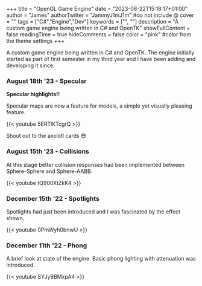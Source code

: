 +++
title = "OpenGL Game Engine"
date = "2023-08-22T15:18:17+01:00"
author = "James"
authorTwitter = "JammyJ1mJ1m" #do not include @
cover = ""
tags = ["C#","Engine","Dev"]
keywords = ["", ""]
description = "A custom game engine being written in C# and OpenTK"
showFullContent = false
readingTime = true
hideComments = false
color = "pink" #color from the theme settings
+++

A custom game engine being written in C# and OpenTK.
The engine initially started as part of first semester in my third year and I have been adding and developing it since.

### August 18th '23 - Specular
**Specular highlights!!**

Specular maps are now a feature for models, a simple yet visually pleasing feature. 

{{< youtube 5ERTlKTcgrQ >}}

Shout out to the axolotl cards 😎


### August 15th '23 - Collisions
At this stage better collision responses had been implemented between Sphere-Sphere and Sphere-AABB.

{{< youtube tQ900XtZkK4 >}}


### December 15th '22 - Spotlights
Spotlights had just been introduced and I was fascinated by the effect shown.

{{< youtube 0PmWyh0bnwU >}}

### December 11th '22 - Phong
A brief look at state of the engine.
Basic phong lighting with attenuation was introduced.

{{< youtube SYJy9BMxpA4 >}}